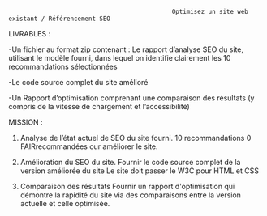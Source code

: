                                                  Optimisez un site web existant / Référencement SEO

LIVRABLES : 

-Un fichier au format zip contenant : Le rapport d’analyse SEO du site, utilisant le modèle fourni, dans lequel on identifie clairement les 10 recommandations sélectionnées

-Le code source complet du site amélioré

-Un Rapport d’optimisation comprenant une comparaison des résultats (y compris de la vitesse de chargement et l’accessibilité)

MISSION :

1. Analyse de l’état actuel de SEO du site fourni. 
10 recommandations 0 FAIRrecommandées our améliorer le site. 

2. Amélioration du SEO du site. 
Fournir le code source complet de la version améliorée du site 
Le site doit passer le W3C pour HTML et CSS

3. Comparaison des résultats
Fournir un rapport d'optimisation qui démontre la rapidité du site via des comparaisons entre la version actuelle et celle optimisée.
